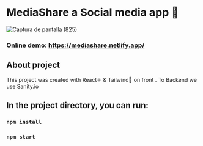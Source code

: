 # MediaShare a Social media app 🚀

![Captura de pantalla (825)](https://user-images.githubusercontent.com/69057485/156288108-d1b9dba1-d7b3-413d-8d9b-e3ff7bb3ed6c.png)

### Online demo:  https://mediashare.netlify.app/

## About project

This project was created with React⚛ & Tailwind🌊 on front . To Backend we use Sanity.io

## In the project directory, you can run:

### `npm install`

### `npm start`
